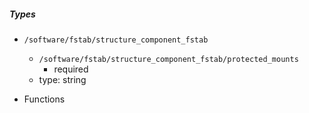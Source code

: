  ##### Types
  - `/software/fstab/structure_component_fstab`
    - `/software/fstab/structure_component_fstab/protected_mounts`
      - required
    - type: string

 - Functions
